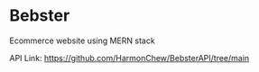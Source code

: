 # Bebster
Ecommerce website using MERN stack

API Link: https://github.com/HarmonChew/BebsterAPI/tree/main
